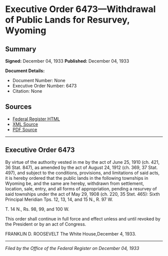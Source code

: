 # Executive Order 6473—Withdrawal of Public Lands for Resurvey, Wyoming

## Summary

**Signed:** December 04, 1933
**Published:** December 04, 1933

**Document Details:**
- Document Number: None
- Executive Order Number: 6473
- Citation: None

## Sources
- [Federal Register HTML](https://www.presidency.ucsb.edu/documents/executive-order-6473-withdrawal-public-lands-for-resurvey-wyoming)
- [XML Source](None)
- [PDF Source](None)

---

## Executive Order 6473

By virtue of the authority vested in me by the act of June 25, 1910 (ch. 421, 36 Stat. 847), as amended by the act of August 24, 1912 (ch. 369, 37 Stat. 497), and subject to the conditions, provisions, and limitations of said acts, it is hereby ordered that the public lands in the following townships in Wyoming be, and the same are hereby, withdrawn from settlement, location, sale, entry, and all forms of appropriation, pending a resurvey of said townships under the act of May 29, 1908 (ch. 220, 35 Stet. 465):
Sixth Principal Meridian
Tps. 12, 13, 14, and 15 N., R. 97 W.

T. 14 N., Rs. 98, 99, and 100 W.

This order shall continue in full force and effect unless and until revoked by the President or by an act of Congress.

FRANKLIN D. ROOSEVELT
The White House,December 4, 1933.

---

*Filed by the Office of the Federal Register on December 04, 1933*
